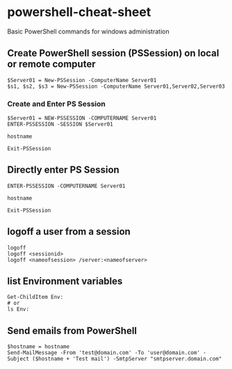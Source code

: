 # powershell-cheat-sheet
Basic PowerShell commands for windows administration

## Create PowerShell session (PSSession) on local or remote computer
```
$Server01 = New-PSSession -ComputerName Server01
$s1, $s2, $s3 = New-PSSession -ComputerName Server01,Server02,Server03
```

### Create and Enter PS Session
```
$Server01 = NEW-PSSESSION -COMPUTERNAME Server01
ENTER-PSSESSION -SESSION $Server01

hostname

Exit-PSSession
```

## Directly enter PS Session

```
ENTER-PSSESSION -COMPUTERNAME Server01

hostname

Exit-PSSession
```

## logoff a user from a session 
```
logoff
logoff <sessionid>
logoff <nameofsession> /server:<nameofserver>
```

## list Environment variables
```
Get-ChildItem Env:
# or
ls Env:
```

## Send emails from PowerShell
```
$hostname = hostname
Send-MailMessage -From 'test@domain.com' -To 'user@domain.com' -Subject ($hostname + 'Test mail') -SmtpServer "smtpserver.domain.com"
```




